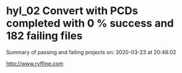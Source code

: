 # hyl_02 Convert with PCDs completed with 0 % success and 182 failing files

Summary of passing and failing projects on: 2020-03-23 at 20:48:02

http://www.ryffine.com
